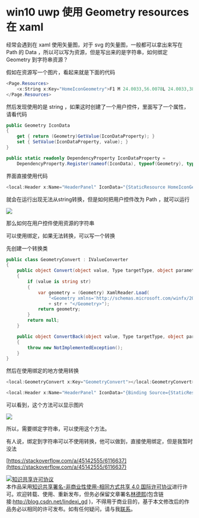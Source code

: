 # win10 uwp 使用 Geometry resources 在 xaml

经常会遇到在 xaml 使用矢量图，对于 svg 的矢量图，一般都可以拿出来写在 Path 的 Data ，所以可以写为资源，但是写出来的是字符串，如何绑定 Geometry 到字符串资源？

<!--more-->

假如在资源写一个图片，看起来就是下面的代码

```csharp
<Page.Resources>
    <x:String x:Key="HomeIconGeometry">F1 M 24.0033,56.0078L 24.0033,38.0053L 22.0031,40.0056L 19.0027,35.0049L 38.0053,20.0028L 45.0063,25.5299L 45.0063,21.753L 49.0068,21.0029L 49.0068,28.6882L 57.008,35.0049L 54.0075,40.0056L 52.0073,38.0053L 52.0073,56.0078L 24.0033,56.0078 Z M 38.0053,26.9204L 27.0038,36.005L 27.0038,53.0074L 33.0046,53.0074L 33.0046,42.006L 43.006,42.006L 43.006,53.0074L 49.0068,53.0074L 49.0068,36.005L 38.0053,26.9204 Z</x:String>
</Page.Resources>
```

然后发现使用的是 string ，如果这时创建了一个用户控件，里面写了一个属性，请看代码

```csharp
public Geometry IconData
{
    get { return (Geometry)GetValue(IconDataProperty); }
    set { SetValue(IconDataProperty, value); }
}

public static readonly DependencyProperty IconDataProperty = 
    DependencyProperty.Register(nameof(IconData), typeof(Geometry), typeof(Header), new PropertyMetadata(null);
```

界面直接使用代码

```csharp
<local:Header x:Name="HeaderPanel" IconData="{StaticResource HomeIconGeometry}" />
```

就会在运行出现无法从string转换，但是如何把用户控件改为 Path ，就可以运行

![](http://image.acmx.xyz/34fdad35-5dfe-a75b-2b4b-8c5e313038e2%2F2017718194714.jpg)

那么如何在用户控件使用资源的字符串

可以使用绑定，如果无法转换，可以写一个转换

先创建一个转换类

```csharp
public class GeometryConvert : IValueConverter
{
    public object Convert(object value, Type targetType, object parameter, string language)
    {
        if (value is string str)
        {
            var geometry = (Geometry) XamlReader.Load(
                "<Geometry xmlns='http://schemas.microsoft.com/winfx/2006/xaml/presentation'>"
                + str + "</Geometry>");
            return geometry;
        }
        return null;
    }

    public object ConvertBack(object value, Type targetType, object parameter, string language)
    {
        throw new NotImplementedException();
    }
}
```

然后在使用绑定的地方使用转换

```csharp
<local:GeometryConvert x:Key="GeometryConvert"></local:GeometryConvert>

<local:Header x:Name="HeaderPanel" IconData="{Binding Source={StaticResource HomeIconGeometry},Converter={StaticResource GeometryConvert}}" />
```

可以看到，这个方法可以显示图片

![](http://image.acmx.xyz/34fdad35-5dfe-a75b-2b4b-8c5e313038e2%2F2017718194953.jpg)

所以，需要绑定字符串，可以使用这个方法。

有人说，绑定到字符串可以不使用转换，他可以做到，直接使用绑定，但是我暂时没法

[https://stackoverflow.com/a/45142555/6116637](https://stackoverflow.com/a/45142555/6116637)

<a rel="license" href="http://creativecommons.org/licenses/by-nc-sa/4.0/"><img alt="知识共享许可协议" style="border-width:0" src="https://licensebuttons.net/l/by-nc-sa/4.0/88x31.png" /></a><br />本作品采用<a rel="license" href="http://creativecommons.org/licenses/by-nc-sa/4.0/">知识共享署名-非商业性使用-相同方式共享 4.0 国际许可协议</a>进行许可。欢迎转载、使用、重新发布，但务必保留文章署名[林德熙](http://blog.csdn.net/lindexi_gd)(包含链接:http://blog.csdn.net/lindexi_gd )，不得用于商业目的，基于本文修改后的作品务必以相同的许可发布。如有任何疑问，请与我[联系](mailto:lindexi_gd@163.com)。